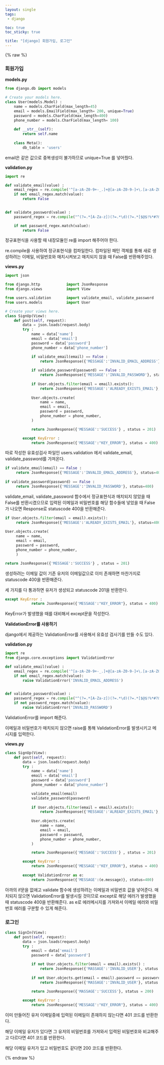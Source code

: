 ```yaml
---
layout: single
tags: 
 - django

toc: true
toc_sticky: true

title: "[django] 회원가입, 로그인"
---
```


{% raw %}

### 회원가입

**models.py**

```python
from django.db import models

# Create your models here.
class User(models.Model) :
    name = models.CharField(max_length=45)
    email = models.EmailField(max_length= 200, unique=True)
    password = models.CharField(max_length=400)
    phone_number = models.CharField(max_length= 100)
    
    def __str__(self):
        return self.name
    
    class Meta():
        db_table = 'users'
```

email은 같은 값으로 중복생성이 불가하므로 unique=True 를 넣어줬다.

**validation.py**

```python
import re

def validate_email(value) :
    email_regex = re.compile('^[a-zA-Z0-9+-_.]+@[a-zA-Z0-9-]+\.[a-zA-Z0-9-.]+$')
    if not email_regex.match(value):
        return False
        

def validate_password(value) :
    password_regex = re.compile("^(?=.*[A-Za-z])(?=.*\d)(?=.*[$@$!%*#?&])[A-Za-z\d$@$!%*#?&]{8,}$")

    if not password_regex.match(value):
        return False
```

정규표현식을 사용할 때 내장모듈인 re를 import 해주어야 한다.

re.compile을 사용하여 정규표현식을 컴파일한다. 컴파일된 패턴 객체를 통해 새로 생성하려는 이메일, 비밀번호와 매치시켜보고 매치되지 않을 때 False를 반환해주었다.

**views.py**

```python
import json

from django.http            import JsonResponse
from django.views           import View

from users.validation       import validate_email, validate_password
from users.models           import User

# Create your views here.
class SignUp(View):
    def post(self, request):
        data = json.loads(request.body)
        try :
            name = data['name']
            email = data['email']
            password = data['password']
            phone_number = data['phone_number']

            if validate_email(email) == False :
                return JsonResponse({'MESSAGE':'INVALID_EMAIL_ADDRESS'}, status=400)
            
            if validate_password(password) == False :
                return JsonResponse({'MESSAGE':'INVALID_PASSWORD'}, status=400)
            
            if User.objects.filter(email = email).exists():
                return JsonResponse({'MESSAGE':'ALREADY_EXISTS_EMAIL'}, status=400)
            
            User.objects.create(
                name = name,
                email = email,
                password = password,
                phone_number = phone_number,
            )

            return JsonResponse({'MESSAGE':'SUCCESS'} , status = 201)

        except KeyError :
            return JsonResponse({'MESSAGE':"KEY_ERROR"}, status = 400)
```

따로 작성한 유효성검사 파일인 users.validation 에서 validate_email, validate_password를 가져온다.

```python
if validate_email(email) == False :
     return JsonResponse({'MESSAGE':'INVALID_EMAIL_ADDRESS'}, status=400)
            
if validate_password(password) == False :
     return JsonResponse({'MESSAGE':'INVALID_PASSWORD'}, status=400)
```

validate_email, validate_password 함수에서 정규표현식과 매치되지 않았을 때 False를 반환시켰으므로 입력된 이메일과 비밀번호를 해당 함수들에 넣었을 때 False가 나오면 Response로 statuscode 400을 반환해준다. 

```python
if User.objects.filter(email = email).exists():
     return JsonResponse({'MESSAGE':'ALREADY_EXISTS_EMAIL'}, status=400)
            
User.objects.create(
     name = name,
     email = email,
     password = password,
     phone_number = phone_number,
     )

return JsonResponse({'MESSAGE':'SUCCESS'} , status = 201)
```

생성하려는 이메일 값이 기존 유저의 이메일값으로 이미 존재하면 마찬가지로 statuscode 400을 반환해준다.

세 가지를 다 통과하면 유저가 생성되고 statuscode 201을 반환한다.

```python
except KeyError :
            return JsonResponse({'MESSAGE':"KEY_ERROR"}, status = 400)
```

KeyError가 발생했을 때를 대비해서 except문을 작성한다.

**ValidationError를 사용하기**

django에서 제공하는 ValidationError를 사용해서 유효성 검사기를 만들 수도 있다.

**validation.py**

```python
import re
from django.core.exceptions import ValidationError

def validate_email(value) :
    email_regex = re.compile('^[a-zA-Z0-9+-_.]+@[a-zA-Z0-9-]+\.[a-zA-Z0-9-.]+$')
    if not email_regex.match(value):
        raise ValidationError('INVALID_EMAIL_ADDRESS')
        

def validate_password(value) :
    password_regex = re.compile("^(?=.*[A-Za-z])(?=.*\d)(?=.*[$@$!%*#?&])[A-Za-z\d$@$!%*#?&]{8,}$")
    if not password_regex.match(value):
        raise ValidationError('INVALID_PASSWORD')
```

ValidationError를 import 해준다.

이메일과 비밀번호가 매치되지 않으면 raise를 통해 ValidationError를 발생시키고 메시지를 입력한다.

**views.py**

```python
class SignUp(View):
    def post(self, request):
        data = json.loads(request.body)
        try :
            name = data['name']
            email = data['email']
            password = data['password']
            phone_number = data['phone_number']

            validate_email(email)
            validate_password(password)
            
            if User.objects.filter(email = email).exists():
                return JsonResponse({'MESSAGE':'ALREADY_EXISTS_EMAIL'}, status=400)
            
            User.objects.create(
                name = name,
                email = email,
                password = password,
                phone_number = phone_number,
            )

            return JsonResponse({'MESSAGE':'SUCCESS'} , status = 201)

        except KeyError :
            return JsonResponse({'MESSAGE':"KEY_ERROR"}, status = 400)
        
        except ValidationError as e:
            return JsonResponse({'MESSAGE':(e.message)}, status=400)
```

아까의 if문을 없애고 validate 함수에 생성하려는 이메일과 비밀번호 값을 넣어준다. 매치되지 않으면 ValidationError를 발생시킬 것이므로 except로 해당 에러가 발생했을 때 statuscode 400을 반환해준다. as e로 에러메시지를 가져와서 이메일 에러와 비밀번호 에러를 구분할 수 있게 해준다.


### 로그인

```python
class SignIn(View):
    def post(self, request):
        data = json.loads(request.body)
        try :
            email = data['email']
            password = data['password']

            if not User.objects.filter(email = email).exists() :
                return JsonResponse({'MASSAGE':'INVALID_USER'}, status = 401)
            
            if not User.objects.get(email = email).password == password :
                return JsonResponse({'MASSAGE':'INVALID_USER'}, status = 401)
            
            return JsonResponse({'MASSAGE':'SUCCESS'}, status = 200)

        except KeyError :
            return JsonResponse({'MESSAGE':"KEY_ERROR"}, status = 400)
```

이미 만들어진 유저 이메일중에 입력된 이메일이 존재하지 않는다면 401 코드를 반환한다.

해당 이메일 유저가 있다면 그 유저의 비밀번호를 가져와서 입력된 비밀번호와 비교해주고 다르다면 401 코드를 반환한다.

해당 이메일 유저가 있고 비밀번호도 같다면 200 코드를 반환한다.


{% endraw %}
